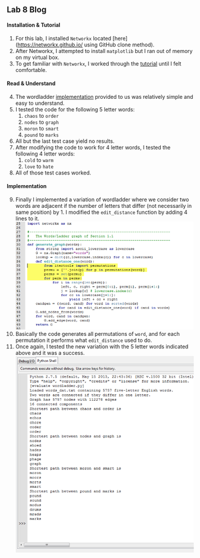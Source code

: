 ## Lab 8 Blog

#### Installation & Tutorial
1. For this lab, I installed `Networkx` located [here](https://networkx.github.io/ using GitHub clone method).
2. After Networkx, I attempted to install `matplotlib` but I ran out of memory on my virtual box.
3. To get familiar with `Networkx`, I worked through the [tutorial](https://networkx.github.io/documentation/latest/_downloads/networkx_tutorial.pdf) until I felt comfortable.

#### Read & Understand
4. The wordladder [implementation](https://github.com/networkx/networkx/blob/master/examples/graph/words.py) provided to us was relatively simple and easy to understand.
5. I tested the code for the following 5 letter words:
    1.   `chaos` to `order`
    2.   `nodes` to `graph`
    3.   `moron` to `smart`
    4.   `pound` to `marks`
6. All but the last test case yield no results.
7. After modifying the code to work for 4 letter words, I tested the following 4 letter words:
    1.   `cold` to `warm`
    2.   `love` to `hate`
8. All of those test cases worked.

#### Implementation
9. Finally I implemented a variation of wordladder where we consider two words are adjacent if the number of letters that differ (not necessarily in same position) by 1. I modified the `edit_distance` function by adding 4 lines to it.
 ![](https://raw.githubusercontent.com/aaroncaic/CSCI2961-Blog/master/Lab%20Screenshots/Lab8_4.png)
10. Basically the code generates all permutations of `word`, and for each permutation it performs what `edit_distance` used to do.
11. Once again, I tested the new variation with the 5 letter words indicated above and it was a success.
 ![](https://raw.githubusercontent.com/aaroncaic/CSCI2961-Blog/master/Lab%20Screenshots/Lab8_3.png)

